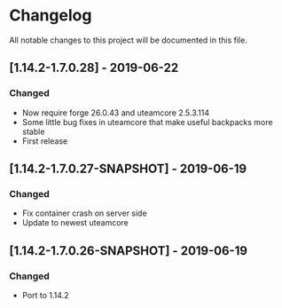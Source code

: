 # Changelog
All notable changes to this project will be documented in this file.

## [1.14.2-1.7.0.28] - 2019-06-22
### Changed
- Now require forge 26.0.43 and uteamcore 2.5.3.114
- Some little bug fixes in uteamcore that make useful backpacks more stable
- First release

## [1.14.2-1.7.0.27-SNAPSHOT] - 2019-06-19
### Changed
- Fix container crash on server side
- Update to newest uteamcore


## [1.14.2-1.7.0.26-SNAPSHOT] - 2019-06-19
### Changed
- Port to 1.14.2
